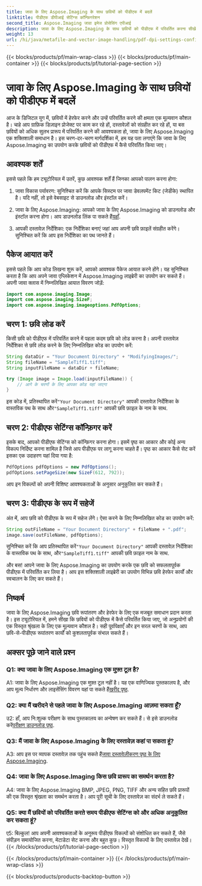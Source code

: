 ```yaml
---
title: जावा के लिए Aspose.Imaging के साथ छवियों को पीडीएफ में बदलें
linktitle: पीडीएफ डीपीआई सेटिंग्स कॉन्फ़िगरेशन
second_title: Aspose.Imaging जावा इमेज प्रोसेसिंग एपीआई
description: जावा के लिए Aspose.Imaging के साथ छवियों को पीडीएफ में परिवर्तित करना सीखें। कुशल छवि हेरफेर के लिए चरण-दर-चरण मार्गदर्शिका।
weight: 13
url: /hi/java/metafile-and-vector-image-handling/pdf-dpi-settings-configuration/
---
```


{{< blocks/products/pf/main-wrap-class >}}
{{< blocks/products/pf/main-container >}}
{{< blocks/products/pf/tutorial-page-section >}}

# जावा के लिए Aspose.Imaging के साथ छवियों को पीडीएफ में बदलें

आज के डिजिटल युग में, छवियों में हेरफेर करने और उन्हें परिवर्तित करने की क्षमता एक मूल्यवान कौशल है। चाहे आप ग्राफ़िक डिज़ाइन प्रोजेक्ट पर काम कर रहे हों, दस्तावेज़ों को संग्रहीत कर रहे हों, या बस छवियों को अधिक सुलभ प्रारूप में परिवर्तित करने की आवश्यकता हो, जावा के लिए Aspose.Imaging एक शक्तिशाली समाधान है। इस चरण-दर-चरण मार्गदर्शिका में, हम यह पता लगाएंगे कि जावा के लिए Aspose.Imaging का उपयोग करके छवियों को पीडीएफ में कैसे परिवर्तित किया जाए।

## आवश्यक शर्तें

इससे पहले कि हम ट्यूटोरियल में उतरें, कुछ आवश्यक शर्तें हैं जिनका आपको पालन करना होगा:

1. जावा विकास पर्यावरण: सुनिश्चित करें कि आपके सिस्टम पर जावा डेवलपमेंट किट (जेडीके) स्थापित है। यदि नहीं, तो इसे वेबसाइट से डाउनलोड और इंस्टॉल करें।

2.  जावा के लिए Aspose.Imaging: आपको जावा के लिए Aspose.Imaging को डाउनलोड और इंस्टॉल करना होगा। आप डाउनलोड लिंक पा सकते हैं[यहाँ](https://releases.aspose.com/imaging/java/).

3. आपकी दस्तावेज़ निर्देशिका: एक निर्देशिका बनाएं जहां आप अपनी छवि फ़ाइलें संग्रहीत करेंगे। सुनिश्चित करें कि आप इस निर्देशिका का पथ जानते हैं।

## पैकेज आयात करें

इससे पहले कि आप कोड लिखना शुरू करें, आपको आवश्यक पैकेज आयात करने होंगे। यह सुनिश्चित करता है कि आप अपने जावा एप्लिकेशन में Aspose.Imaging लाइब्रेरी का उपयोग कर सकते हैं। अपनी जावा क्लास में निम्नलिखित आयात विवरण जोड़ें:

```java
import com.aspose.imaging.Image;
import com.aspose.imaging.SizeF;
import com.aspose.imaging.imageoptions.PdfOptions;
```

## चरण 1: छवि लोड करें

किसी छवि को पीडीएफ में परिवर्तित करने में पहला कदम छवि को लोड करना है। अपनी दस्तावेज़ निर्देशिका से छवि लोड करने के लिए निम्नलिखित कोड का उपयोग करें:

```java
String dataDir = "Your Document Directory" + "ModifyingImages/";
String fileName = "SampleTiff1.tiff";
String inputFileName = dataDir + fileName;

try (Image image = Image.load(inputFileName)) {
    // आगे के चरणों के लिए आपका कोड यहां जाएगा
}
```

 इस कोड में, प्रतिस्थापित करें`"Your Document Directory"` आपकी दस्तावेज़ निर्देशिका के वास्तविक पथ के साथ और`"SampleTiff1.tiff"` आपकी छवि फ़ाइल के नाम के साथ.

## चरण 2: पीडीएफ सेटिंग्स कॉन्फ़िगर करें

इसके बाद, आपको पीडीएफ सेटिंग्स को कॉन्फ़िगर करना होगा। इसमें पृष्ठ का आकार और कोई अन्य विकल्प निर्दिष्ट करना शामिल है जिसे आप पीडीएफ पर लागू करना चाहते हैं। पृष्ठ का आकार कैसे सेट करें इसका एक उदाहरण यहां दिया गया है:

```java
PdfOptions pdfOptions = new PdfOptions();
pdfOptions.setPageSize(new SizeF(612, 792));
```

आप इन विकल्पों को अपनी विशिष्ट आवश्यकताओं के अनुसार अनुकूलित कर सकते हैं।

## चरण 3: पीडीएफ के रूप में सहेजें

अंत में, आप छवि को पीडीएफ के रूप में सहेज लेंगे। ऐसा करने के लिए निम्नलिखित कोड का उपयोग करें:

```java
String outFileName = "Your Document Directory" + fileName + ".pdf";
image.save(outFileName, pdfOptions);
```

 सुनिश्चित करें कि आप प्रतिस्थापित करें`"Your Document Directory"` आपकी दस्तावेज़ निर्देशिका के वास्तविक पथ के साथ, और`"SampleTiff1.tiff"` आपकी छवि फ़ाइल नाम के साथ.

और बस! आपने जावा के लिए Aspose.Imaging का उपयोग करके एक छवि को सफलतापूर्वक पीडीएफ में परिवर्तित कर लिया है। आप इस शक्तिशाली लाइब्रेरी का उपयोग विभिन्न छवि हेरफेर कार्यों और स्वचालन के लिए कर सकते हैं।

## निष्कर्ष

जावा के लिए Aspose.Imaging छवि रूपांतरण और हेरफेर के लिए एक मजबूत समाधान प्रदान करता है। इस ट्यूटोरियल में, हमने सीखा कि छवियों को पीडीएफ में कैसे परिवर्तित किया जाए, जो अनुप्रयोगों की एक विस्तृत श्रृंखला के लिए एक मूल्यवान कौशल है। सही पूर्वापेक्षाएँ और इन सरल चरणों के साथ, आप छवि-से-पीडीएफ रूपांतरण कार्यों को कुशलतापूर्वक संभाल सकते हैं।

## अक्सर पूछे जाने वाले प्रश्न

### Q1: क्या जावा के लिए Aspose.Imaging एक मुफ़्त टूल है?

A1: जावा के लिए Aspose.Imaging एक मुफ़्त टूल नहीं है। यह एक वाणिज्यिक पुस्तकालय है, और आप मूल्य निर्धारण और लाइसेंसिंग विवरण यहां पा सकते हैं[खरीद पृष्ठ](https://purchase.aspose.com/buy).

### Q2: क्या मैं खरीदने से पहले जावा के लिए Aspose.Imaging आज़मा सकता हूँ?

 उ2: हाँ, आप नि:शुल्क परीक्षण के साथ पुस्तकालय का अन्वेषण कर सकते हैं। से इसे डाउनलोड करें[परीक्षण डाउनलोड पृष्ठ](https://releases.aspose.com/).

### Q3: मैं जावा के लिए Aspose.Imaging के लिए दस्तावेज़ कहां पा सकता हूं?

 A3: आप इस पर व्यापक दस्तावेज़ तक पहुंच सकते हैं[जावा दस्तावेज़ीकरण पृष्ठ के लिए Aspose.Imaging](https://reference.aspose.com/imaging/java/).

### Q4: जावा के लिए Aspose.Imaging किस छवि प्रारूप का समर्थन करता है?

A4: जावा के लिए Aspose.Imaging BMP, JPEG, PNG, TIFF और अन्य सहित छवि प्रारूपों की एक विस्तृत श्रृंखला का समर्थन करता है। आप पूरी सूची के लिए दस्तावेज़ का संदर्भ ले सकते हैं।

### Q5: क्या मैं छवियों को परिवर्तित करते समय पीडीएफ सेटिंग्स को और अधिक अनुकूलित कर सकता हूं?

ए5: बिल्कुल! आप अपनी आवश्यकताओं के अनुरूप पीडीएफ विकल्पों को संशोधित कर सकते हैं, जैसे संपीड़न समायोजित करना, मेटाडेटा सेट करना और बहुत कुछ। विस्तृत विकल्पों के लिए दस्तावेज़ देखें।
{{< /blocks/products/pf/tutorial-page-section >}}

{{< /blocks/products/pf/main-container >}}
{{< /blocks/products/pf/main-wrap-class >}}

{{< blocks/products/products-backtop-button >}}
